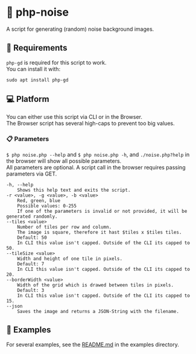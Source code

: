 # :milky_way: php-noise
A script for generating (random) noise background images.

## :wrench: Requirements
`php-gd` is required for this script to work.  
You can install it with:  
```
sudo apt install php-gd
```

## :computer: Platform
You can either use this script via CLI or in the Browser.  
The Browser script has several high-caps to prevent too big values.  

### :clipboard: Parameters
`$ php noise.php --help` and `$ php noise.php -h`, and `./noise.php?help` in the browser will show all possible parameters.  
All parameters are optional. A script call in the browser requires passing parameters via GET.

```
-h, --help
	Shows this help text and exits the script.
-r <value>, -g <value>, -b <value>
	Red, green, blue
	Possible values: 0-255
	If one of the parameters is invalid or not provided, it will be generated randomly.
--tiles <value>
	Number of tiles per row and column.
	The image is square, therefore it hast $tiles x $tiles tiles.
	Default: 50
	In CLI this value isn't capped. Outside of the CLI its capped to 50.
--tileSize <value>
	Width and height of one tile in pixels.
	Default: 7
	In CLI this value isn't capped. Outside of the CLI its capped to 20.
--borderWidth <value>
	Width of the grid which is drawed between tiles in pixels.
	Default: 3
	In CLI this value isn't capped. Outside of the CLI its capped to 15.
--json
	Saves the image and returns a JSON-String with the filename.
```

## :bookmark_tabs: Examples
For several examples, see the [README.md](https://github.com/RundesBalli/php-noise/blob/master/examples/README.md) in the examples directory.
